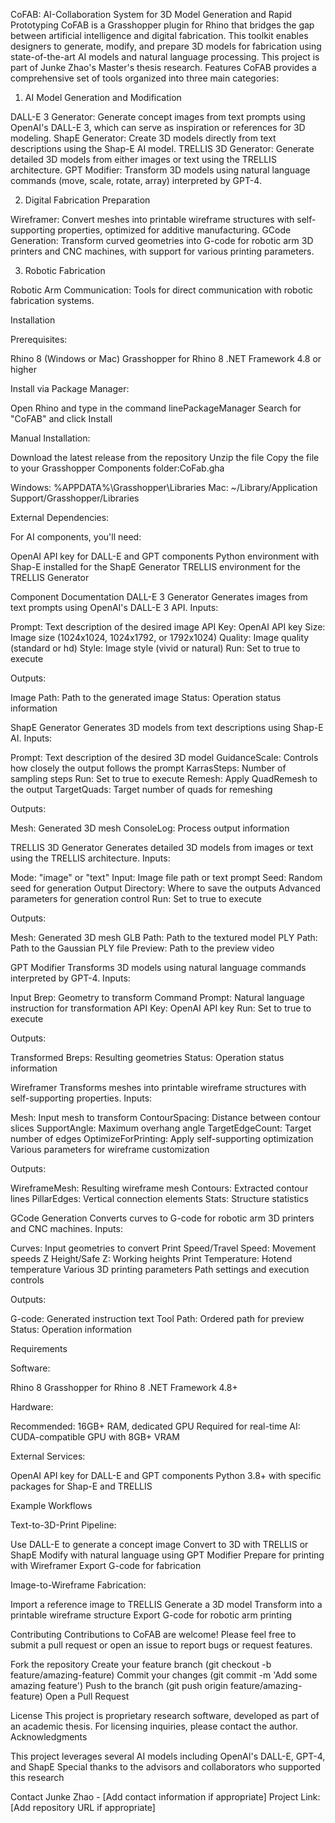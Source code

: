 CoFAB: AI-Collaboration System for 3D Model Generation and Rapid Prototyping
CoFAB is a Grasshopper plugin for Rhino that bridges the gap between artificial intelligence and digital fabrication. This toolkit enables designers to generate, modify, and prepare 3D models for fabrication using state-of-the-art AI models and natural language processing.
This project is part of Junke Zhao's Master's thesis research.
Features
CoFAB provides a comprehensive set of tools organized into three main categories:
1. AI Model Generation and Modification

DALL-E 3 Generator: Generate concept images from text prompts using OpenAI's DALL-E 3, which can serve as inspiration or references for 3D modeling.
ShapE Generator: Create 3D models directly from text descriptions using the Shap-E AI model.
TRELLIS 3D Generator: Generate detailed 3D models from either images or text using the TRELLIS architecture.
GPT Modifier: Transform 3D models using natural language commands (move, scale, rotate, array) interpreted by GPT-4.

2. Digital Fabrication Preparation

Wireframer: Convert meshes into printable wireframe structures with self-supporting properties, optimized for additive manufacturing.
GCode Generation: Transform curved geometries into G-code for robotic arm 3D printers and CNC machines, with support for various printing parameters.

3. Robotic Fabrication

Robotic Arm Communication: Tools for direct communication with robotic fabrication systems.

Installation

Prerequisites:

Rhino 8 (Windows or Mac)
Grasshopper for Rhino 8
.NET Framework 4.8 or higher


Install via Package Manager:

Open Rhino and type  in the command linePackageManager
Search for "CoFAB" and click Install


Manual Installation:

Download the latest release from the repository
Unzip the file
Copy the  file to your Grasshopper Components folder:CoFab.gha

Windows: %APPDATA%\Grasshopper\Libraries
Mac: ~/Library/Application Support/Grasshopper/Libraries




External Dependencies:

For AI components, you'll need:

OpenAI API key for DALL-E and GPT components
Python environment with Shap-E installed for the ShapE Generator
TRELLIS environment for the TRELLIS Generator





Component Documentation
DALL-E 3 Generator
Generates images from text prompts using OpenAI's DALL-E 3 API.
Inputs:

Prompt: Text description of the desired image
API Key: OpenAI API key
Size: Image size (1024x1024, 1024x1792, or 1792x1024)
Quality: Image quality (standard or hd)
Style: Image style (vivid or natural)
Run: Set to true to execute

Outputs:

Image Path: Path to the generated image
Status: Operation status information

ShapE Generator
Generates 3D models from text descriptions using Shap-E AI.
Inputs:

Prompt: Text description of the desired 3D model
GuidanceScale: Controls how closely the output follows the prompt
KarrasSteps: Number of sampling steps
Run: Set to true to execute
Remesh: Apply QuadRemesh to the output
TargetQuads: Target number of quads for remeshing

Outputs:

Mesh: Generated 3D mesh
ConsoleLog: Process output information

TRELLIS 3D Generator
Generates detailed 3D models from images or text using the TRELLIS architecture.
Inputs:

Mode: "image" or "text"
Input: Image file path or text prompt
Seed: Random seed for generation
Output Directory: Where to save the outputs
Advanced parameters for generation control
Run: Set to true to execute

Outputs:

Mesh: Generated 3D mesh
GLB Path: Path to the textured model
PLY Path: Path to the Gaussian PLY file
Preview: Path to the preview video

GPT Modifier
Transforms 3D models using natural language commands interpreted by GPT-4.
Inputs:

Input Brep: Geometry to transform
Command Prompt: Natural language instruction for transformation
API Key: OpenAI API key
Run: Set to true to execute

Outputs:

Transformed Breps: Resulting geometries
Status: Operation status information

Wireframer
Transforms meshes into printable wireframe structures with self-supporting properties.
Inputs:

Mesh: Input mesh to transform
ContourSpacing: Distance between contour slices
SupportAngle: Maximum overhang angle
TargetEdgeCount: Target number of edges
OptimizeForPrinting: Apply self-supporting optimization
Various parameters for wireframe customization

Outputs:

WireframeMesh: Resulting wireframe mesh
Contours: Extracted contour lines
PillarEdges: Vertical connection elements
Stats: Structure statistics

GCode Generation
Converts curves to G-code for robotic arm 3D printers and CNC machines.
Inputs:

Curves: Input geometries to convert
Print Speed/Travel Speed: Movement speeds
Z Height/Safe Z: Working heights
Print Temperature: Hotend temperature
Various 3D printing parameters
Path settings and execution controls

Outputs:

G-code: Generated instruction text
Tool Path: Ordered path for preview
Status: Operation information

Requirements

Software:

Rhino 8
Grasshopper for Rhino 8
.NET Framework 4.8+


Hardware:

Recommended: 16GB+ RAM, dedicated GPU
Required for real-time AI: CUDA-compatible GPU with 8GB+ VRAM


External Services:

OpenAI API key for DALL-E and GPT components
Python 3.8+ with specific packages for Shap-E and TRELLIS



Example Workflows

Text-to-3D-Print Pipeline:

Use DALL-E to generate a concept image
Convert to 3D with TRELLIS or ShapE
Modify with natural language using GPT Modifier
Prepare for printing with Wireframer
Export G-code for fabrication


Image-to-Wireframe Fabrication:

Import a reference image to TRELLIS
Generate a 3D model
Transform into a printable wireframe structure
Export G-code for robotic arm printing



Contributing
Contributions to CoFAB are welcome! Please feel free to submit a pull request or open an issue to report bugs or request features.

Fork the repository
Create your feature branch (git checkout -b feature/amazing-feature)
Commit your changes (git commit -m 'Add some amazing feature')
Push to the branch (git push origin feature/amazing-feature)
Open a Pull Request

License
This project is proprietary research software, developed as part of an academic thesis. For licensing inquiries, please contact the author.
Acknowledgments

This project leverages several AI models including OpenAI's DALL-E, GPT-4, and ShapE
Special thanks to the advisors and collaborators who supported this research

Contact
Junke Zhao - [Add contact information if appropriate]
Project Link: [Add repository URL if appropriate]
